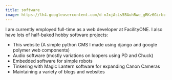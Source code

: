 ```yaml
---
title: software
image: https://lh4.googleusercontent.com/d-nJxjAsLs5BAuhRwe_gRKz6Girbc-e-mrvdwR99mF2mpf6ro4Icw_S4aazYg4HCHJaMCDg5pduzOWOWAXjtwCGMAI5OZuTuYS31J4YKofT_VE8BsQ
---
```

<p>I am currently employed full-time as a web developer at FacilityONE. I also have lots of half-baked hobby software projects:</p><ul><li>This website (A simple python CMS I made using django and google polymer web components)</li><li>Audio software (mostly variations on loopers using PD and Chuck)</li><li>Embedded software for simple robots</li><li>Tinkering with Magic Lantern software for expanding Canon Cameras</li><li>Maintaining a variety of blogs and websites</li></ul>
 